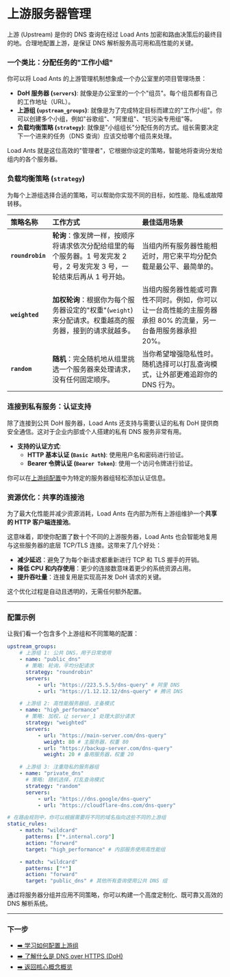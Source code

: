 # 上游服务器管理

上游 (Upstream) 是你的 DNS 查询在经过 Load Ants 加密和路由决策后的最终目的地。合理地配置上游，是保证 DNS 解析服务高可用和高性能的关键。

### 一个类比：分配任务的"工作小组"

你可以将 Load Ants 的上游管理机制想象成一个办公室里的项目管理场景：

-   **DoH 服务器 (`servers`)**: 就像是办公室里的一个个"组员"。每个组员都有自己的工作地址（URL）。
-   **上游组 (`upstream_groups`)**: 就像是为了完成特定目标而建立的"工作小组"。你可以创建多个小组，例如"谷歌组"、"阿里组"、"抗污染专用组"等。
-   **负载均衡策略 (`strategy`)**: 就像是"小组组长"分配任务的方式。组长需要决定下一个进来的任务（DNS 查询）应该交给哪个组员来处理。

Load Ants 就是这位高效的"管理者"，它根据你设定的策略，智能地将查询分发给组内的各个服务器。

### 负载均衡策略 (`strategy`)

为每个上游组选择合适的策略，可以帮助你实现不同的目标，如性能、隐私或故障转移。

| 策略名称         | 工作方式                                                                                                                  | 最佳适用场景                                                                                                  |
| :--------------- | :------------------------------------------------------------------------------------------------------------------------ | :------------------------------------------------------------------------------------------------------------ |
| **`roundrobin`** | **轮询**：像发牌一样，按顺序将请求依次分配给组里的每个服务器。1 号发完发 2 号，2 号发完发 3 号，一轮结束后再从 1 号开始。 | 当组内所有服务器性能相近时，用它来平均分配负载是最公平、最简单的。                                            |
| **`weighted`**   | **加权轮询**：根据你为每个服务器设定的"权重"(`weight`)来分配请求。权重越高的服务器，接到的请求就越多。                    | 当组内服务器性能或可靠性不同时。例如，你可以让一台高性能的主服务器承担 80% 的流量，另一台备用服务器承担 20%。 |
| **`random`**     | **随机**：完全随机地从组里挑选一个服务器来处理请求，没有任何固定顺序。                                                    | 当你希望增强隐私性时。随机选择可以打乱查询模式，让外部更难追踪你的 DNS 行为。                                 |

### 连接到私有服务：认证支持

除了连接到公共 DoH 服务器，Load Ants 还支持与需要认证的私有 DoH 提供商安全通信。这对于企业内部或个人搭建的私有 DNS 服务非常有用。

-   **支持的认证方式**:
    -   **HTTP 基本认证 (`Basic Auth`)**: 使用用户名和密码进行验证。
    -   **Bearer 令牌认证 (`Bearer Token`)**: 使用一个访问令牌进行验证。

你可以在[上游组配置](../configuration/upstream-groups.md)中为特定的服务器组轻松添加认证信息。

### 资源优化：共享的连接池

为了最大化性能并减少资源消耗，Load Ants 在内部为所有上游组维护一个**共享的 HTTP 客户端连接池**。

这意味着，即使你配置了数十个不同的上游服务器，Load Ants 也会智能地复用与这些服务器的底层 TCP/TLS 连接。这带来了几个好处：

-   **减少延迟**：避免了为每个新请求都重新进行 TCP 和 TLS 握手的开销。
-   **降低 CPU 和内存使用**：更少的连接数意味着更少的系统资源占用。
-   **提升吞吐量**：连接复用是实现高并发 DoH 请求的关键。

这个优化过程是自动且透明的，无需任何额外配置。

---

### 配置示例

让我们看一个包含多个上游组和不同策略的配置：

```yaml
upstream_groups:
    # 上游组 1: 公共 DNS，用于日常使用
    - name: "public_dns"
      # 策略: 轮询，平均分配请求
      strategy: "roundrobin"
      servers:
          - url: "https://223.5.5.5/dns-query" # 阿里 DNS
          - url: "https://1.12.12.12/dns-query" # 腾讯 DNS

    # 上游组 2: 高性能服务器组，主备模式
    - name: "high_performance"
      # 策略: 加权，让 server_1 处理大部分请求
      strategy: "weighted"
      servers:
          - url: "https://main-server.com/dns-query"
            weight: 80 # 主服务器，权重 80
          - url: "https://backup-server.com/dns-query"
            weight: 20 # 备用服务器，权重 20

    # 上游组 3: 注重隐私的服务器组
    - name: "private_dns"
      # 策略: 随机选择，打乱查询模式
      strategy: "random"
      servers:
          - url: "https://dns.google/dns-query"
          - url: "https://cloudflare-dns.com/dns-query"

# 在路由规则中，你可以根据需要将不同的域名指向这些不同的上游组
static_rules:
    - match: "wildcard"
      patterns: ["*.internal.corp"]
      action: "forward"
      target: "high_performance" # 内部服务使用高性能组

    - match: "wildcard"
      patterns: ["*"]
      action: "forward"
      target: "public_dns" # 其他所有查询使用公共 DNS 组
```

通过将服务器分组并应用不同策略，你可以构建一个高度定制化、既可靠又高效的 DNS 解析系统。

---

### 下一步

-   [➡️ 学习如何配置上游组](../configuration/upstream-groups.md)
-   [➡️ 了解什么是 DNS over HTTPS (DoH)](./doh.md)
-   [➡️ 返回核心概念概览](./index.md)

